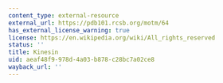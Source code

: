 ```yaml
---
content_type: external-resource
external_url: https://pdb101.rcsb.org/motm/64
has_external_license_warning: true
license: https://en.wikipedia.org/wiki/All_rights_reserved
status: ''
title: Kinesin
uid: aeaf48f9-978d-4a03-b878-c28bc7a02ce8
wayback_url: ''
---
```

